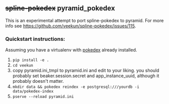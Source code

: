<strike>spline-pokedex</strike> pyramid_pokedex
----

This is an experimental attempt to port spline-pokedex to pyramid.
For more info see <https://github.com/veekun/spline-pokedex/issues/115>.

### Quickstart instructions:

Assuming you have a virtualenv with [pokedex][] already installed.

[pokedex]: https://github.com/veekun/pokedex/

1. `pip install -e .`
2. `cd veekun`
3. copy pyramid.ini_tmpl to pyramid.ini and edit to your liking. 
   you should probably set beaker.session.secret and app_instance_uuid, although it probably doesn't matter.
4. `mkdir data && pokedex reindex -e postgresql:///yourdb -i data/pokedex-index`
5. `pserve --reload pyramid.ini`

